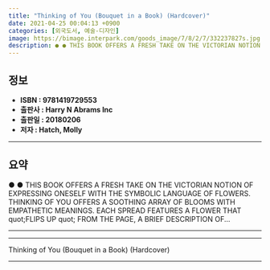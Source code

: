 ```yaml
---
title: "Thinking of You (Bouquet in a Book) (Hardcover)"
date: 2021-04-25 00:04:13 +0900
categories: [외국도서, 예술-디자인]
image: https://bimage.interpark.com/goods_image/7/8/2/7/332237827s.jpg
description: ● ● THIS BOOK OFFERS A FRESH TAKE ON THE VICTORIAN NOTION OF EXPRESSING ONESELF WITH THE SYMBOLIC LANGUAGE OF FLOWERS. THINKING OF YOU OFFERS A SOOTHING ARRAY
---
```


## **정보**

- **ISBN : 9781419729553**
- **출판사 : Harry N Abrams Inc**
- **출판일 : 20180206**
- **저자 : Hatch, Molly**

------



## **요약**

●  ●  THIS BOOK OFFERS A FRESH TAKE ON THE VICTORIAN NOTION OF EXPRESSING ONESELF WITH THE SYMBOLIC LANGUAGE OF FLOWERS. THINKING OF YOU OFFERS A SOOTHING ARRAY OF BLOOMS WITH EMPATHETIC MEANINGS. EACH SPREAD FEATURES A FLOWER THAT  quot;FLIPS UP quot; FROM THE PAGE, A BRIEF DESCRIPTION OF... 

------



------


Thinking of You (Bouquet in a Book) (Hardcover) 

------


